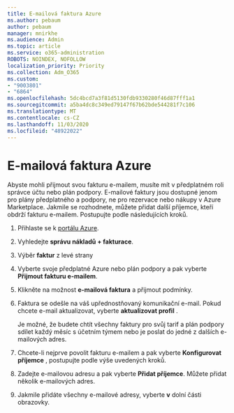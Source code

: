 ```yaml
---
title: E-mailová faktura Azure
ms.author: pebaum
author: pebaum
manager: mnirkhe
ms.audience: Admin
ms.topic: article
ms.service: o365-administration
ROBOTS: NOINDEX, NOFOLLOW
localization_priority: Priority
ms.collection: Adm_O365
ms.custom:
- "9003801"
- "6864"
ms.openlocfilehash: 5dc4bcd7a3f81d5130fdb9330280f46d87fff1a1
ms.sourcegitcommit: a5ba4dc8c349ed79147f67b62bde544281f7c106
ms.translationtype: MT
ms.contentlocale: cs-CZ
ms.lasthandoff: 11/03/2020
ms.locfileid: "48922022"
---
```

# <a name="azure-email-invoicing"></a>E-mailová faktura Azure

Abyste mohli přijmout svou fakturu e-mailem, musíte mít v předplatném roli správce účtu nebo plán podpory. E-mailové faktury jsou dostupné jenom pro plány předplatného a podpory, ne pro rezervace nebo nákupy v Azure Marketplace. Jakmile se rozhodnete, můžete přidat další příjemce, kteří obdrží fakturu e-mailem. Postupujte podle následujících kroků.

1. Přihlaste se k [portálu Azure](https://portal.azure.com/).
2. Vyhledejte **správu nákladů + fakturace**.
3. Výběr **faktur** z levé strany
4. Vyberte svoje předplatné Azure nebo plán podpory a pak vyberte **Přijmout fakturu e-mailem**.
5. Klikněte na možnost **e-mailová faktura** a přijmout podmínky.
6. Faktura se odešle na váš upřednostňovaný komunikační e-mail. Pokud chcete e-mail aktualizovat, vyberte **aktualizovat profil** .  

    Je možné, že budete chtít všechny faktury pro svůj tarif a plán podpory sdílet každý měsíc s účetním týmem nebo je poslat do jedné z dalších e-mailových adres.  

7. Chcete-li nejprve povolit fakturu e-mailem a pak vyberte **Konfigurovat příjemce** , postupujte podle výše uvedených kroků.
8. Zadejte e-mailovou adresu a pak vyberte **Přidat příjemce**. Můžete přidat několik e-mailových adres.
9. Jakmile přidáte všechny e-mailové adresy, vyberte **v** dolní části obrazovky.

